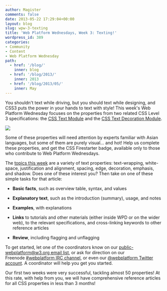 ```yaml
---
author: Magister
comments: false
date: 2013-05-22 17:29:04+00:00
layout: blog
slug: wpw-3-texting
title: 'Web Platform Wednesdays, Week 3: Texting!'
wordpress_id: 389
categories:
- Community
- Content
- Web Platform Wednesday
path:
  - href: '/blog/'
    inner: blog
  - href: '/blog/2013/'
    inner: 2013
  - href: '/blog/2013/05/'
    inner: May
---
```


You shouldn't text while driving, but you should text while designing, and CSS3 puts the power in your hands to text with style! This week's Web Platform Wednesday focuses on the properties from two related CSS Level 3 specifications: the [CSS Text Module](http://www.w3.org/TR/2012/WD-css3-text-20121113/) and the [CSS Text Decoration Module](http://www.w3.org/TR/2013/WD-css-text-decor-3-20130103/).

![](//static.webplatform.org/w/public/a/aa/css-firestarter-badge-simple.png)

Some of these properties will need attention by experts familiar with Asian languages, but some of them are purely visual… and hot! Help us complete these properties, and get the CSS Firestarter badge, available only to those who contribute to Web Platform Wednesdays.

The [topics this week](http://docs.webplatform.org/wiki/Meta:web_platform_wednesday) are a variety of text properties: text-wrapping, white-space, justification and alignment, spacing, edge, decoration, emphasis, and shadow. Does one of these interest you? Then take on one of these simple tasks for that article:




  * **Basic facts**, such as overview table, syntax, and values


  * **Explanatory text**, such as the introduction (summary), usage, and notes


  * **Examples**, with explanations


  * **Links** to tutorials and other materials (either inside WPD or on the wider web), to the relevant specifications, and cross-linking keywords to other reference articles


  * **Review**, including flagging and unflagging


To get started, let one of the coordinators know on our [public-webplatform@w3.org email list](mailto:public-webplatform@w3.org?subject=(WW)), or ask for direction on our Freenode [#webplatform IRC channel](irc://irc.freenode.org#webplatform), or even our [@webplatform Twitter account](http://twitter.com/webplatform). A coordinator will help you get you started.

Our first two weeks were very successful, tackling almost 50 properties! At this rate, with help from you, we will have comprehensive reference articles for all CSS properties in less than 3 months!
